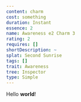 ```yaml
---
content: charm
cost: something
duration: Instant
essence: 2
name: Awareness e2 Charm 3
rating: 2
requires: []
shortDescription: ~
splat: Second Sunrise
tags: []
trait: Awareness
tree: Inspector
type: Simple
---
```


Hello **world**!
